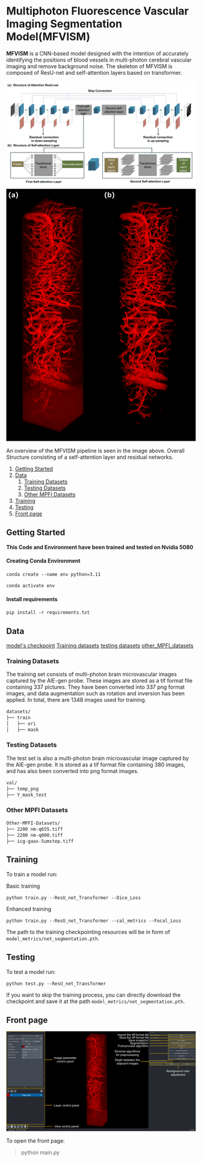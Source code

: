 # Multiphoton Fluorescence Vascular Imaging Segmentation Model(MFVISM)

**MFVISM** is a CNN-based model designed with the intention of accurately identifying the positions of blood vessels in multi-photon cerebral vascular imaging and remove background noise. The skeleton of MFVISM is composed of ResU-net and self-attention layers based on transformer.

![MFVISM](MFVISM.png)
![Figure_S3](Figure_S3.png)

An overview of the MFVISM pipeline is seen in the image above. Overall Structure consisting of a self-attention layer and residual networks.

1. [Getting Started](#getting-started)
2. [Data](#data)
    1. [Training Datasets](#Training-Datasets)
    2.  [Testing Datasets](#Testing-Datasets)
    3. [Other MPFI Datasets](#Other-MPFI-Datasets)
3. [Training](#Training)
6. [Testing](#Testing)
7. [Front page](#Front-page)


## Getting Started

**This Code and Environment have been trained and tested on Nvidia 5080**

#### Creating Conda Environment

```
conda create --name env python=3.11
```
```
conda activate env
```

#### Install requirements
```
pip install -r requirements.txt
```
## Data
[model's checkpoint](https://drive.google.com/drive/folders/13gKZeLUaaSNgNtVCFUIFgmQHc6fqy2Nv?usp=drive_link)
[Training datasets](https://drive.google.com/drive/folders/1LuE_HMlJGeZ_iseVCi9y0pa_4la0OKW7?usp=drive_link)
[testing datasets](https://drive.google.com/drive/folders/1RoT3sdV248Ij21J42OrjynhlNgNQ93d9?usp=drive_link)
[other_MPFI_datasets](https://drive.google.com/drive/folders/1yyjUIjvh1dhQ6ib16kQVSa1mTdXaQ4_G?usp=drive_link)

### Training Datasets
The training set consists of multi-photon brain microvascular images captured by the AIE-gen probe. These images are stored as a tif format file containing 337 pictures. They have been converted into 337 png format images, and data augmentation such as rotation and inversion has been applied. In total, there are 1348 images used for training.

```
datasets/
├── train
│   ├── ori
│   ├── mask
```

### Testing Datasets
The test set is also a multi-photon brain microvascular image captured by the AIE-gen probe. It is stored as a tif format file containing 380 images, and has also been converted into png format images.
```
val/
├── temp_png
├── Y_mask_test
```

### Other MPFI Datasets

```
Other-MPFI-Datasets/
├── 2200 nm-q655.tiff
├── 2200 nm-q800.tiff
├── icg-gaas-5umstep.tiff
```

## Training
To train a model run:

Basic training
```
python train.py --ResU_net_Transformer --Dice_Loss
```


Enhanced training
```
python train.py --ResU_net_Transformer --cal_metrics --Focal_Loss
```
The path to the training checkpointing resources will be in form of ```model_metrics/net_segmentation.pth```.
## Testing

To test a model run:
```
python test.py --ResU_net_Transformer
```
If you want to skip the training process, you can directly download the checkpoint and save it at the path ```model_metrics/net_segmentation.pth```.
## Front page
![Front-page](frontPage.png)

To open the front page:

> python main.py
